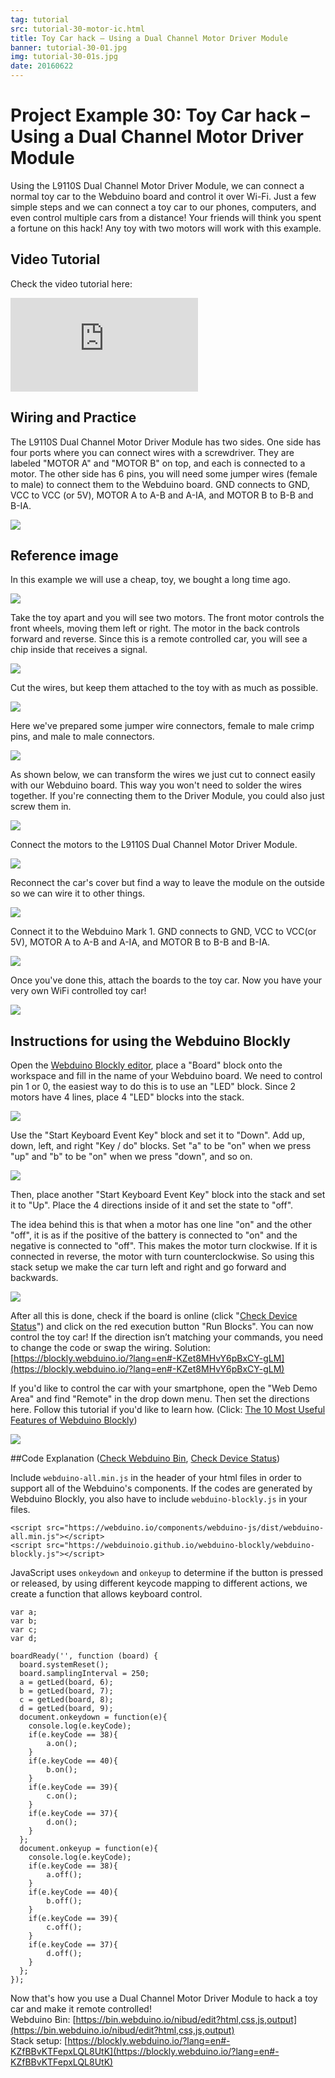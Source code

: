 ```yaml
---
tag: tutorial
src: tutorial-30-motor-ic.html
title: Toy Car hack – Using a Dual Channel Motor Driver Module
banner: tutorial-30-01.jpg
img: tutorial-30-01s.jpg
date: 20160622
---
```


<!-- @@master  = ../../_layout.html-->

<!-- @@block  =  meta-->

<title>Project Example 30: Toy Car hack – Using a Dual Channel Motor Driver Module :::: Webduino = Web × Arduino</title>

<meta name="description" content="Using the L9110S Dual Channel Motor Driver Module, we can connect a normal toy car to the Webduino board and control it over Wi-Fi. Just a few simple steps and we can connect a toy car to our phones, computers, and even control multiple cars from a distance! Your friends will think you spent a fortune on this hack! Any toy with two motors will work with this example.">

<meta itemprop="description" content="Using the L9110S Dual Channel Motor Driver Module, we can connect a normal toy car to the Webduino board and control it over Wi-Fi. Just a few simple steps and we can connect a toy car to our phones, computers, and even control multiple cars from a distance! Your friends will think you spent a fortune on this hack! Any toy with two motors will work with this example.">

<meta property="og:description" content="Using the L9110S Dual Channel Motor Driver Module, we can connect a normal toy car to the Webduino board and control it over Wi-Fi. Just a few simple steps and we can connect a toy car to our phones, computers, and even control multiple cars from a distance! Your friends will think you spent a fortune on this hack! Any toy with two motors will work with this example.">

<meta property="og:title" content="Project Example 30: Toy Car hack – Using a Dual Channel Motor Driver Module" >

<meta property="og:url" content="https://webduino.io/tutorials/tutorial-30-motor-ic.html">

<meta property="og:image" content="https://webduino.io/img/tutorials/tutorial-30-01s.jpg">

<meta itemprop="image" content="https://webduino.io/img/tutorials/tutorial-30-01s.jpg">

<include src="../_include-tutorials.html"></include>

<!-- @@close-->

<!-- @@block  =  preAndNext-->

<include src="../_include-tutorials-content.html"></include>

<!-- @@close-->

<!-- @@block  =  tutorials-->

# Project Example 30: Toy Car hack – Using a Dual Channel Motor Driver Module

Using the L9110S Dual Channel Motor Driver Module, we can connect a normal toy car to the Webduino board and control it over Wi-Fi. Just a few simple steps and we can connect a toy car to our phones, computers, and even control multiple cars from a distance! Your friends will think you spent a fortune on this hack! Any toy with two motors will work with this example. 

<!-- <div class="buy-this">
	<span>L9110S 馬達驅動模組：<a href="https://webduino.io/buy/webduino-expansion-m.html" target="_blank">Webduino 擴充套件 M ( 支援馬克 1 號、Fly )</a></span>
	<span>Webduino 開發板：<a href="https://webduino.io/buy/component-webduino-v1.html" target="_blank">Webduino 馬克一號</a></span>
</div> -->

## Video Tutorial

Check the video tutorial here:
<iframe class="youtube" src="https://www.youtube.com/embed/twdVMSYF4rQ" frameborder="0" allowfullscreen></iframe>

## Wiring and Practice

The L9110S Dual Channel Motor Driver Module has two sides. One side has four ports where you can connect wires with a screwdriver. They are labeled "MOTOR A" and "MOTOR B" on top, and each is connected to a motor. The other side has 6 pins, you will need some jumper wires (female to male) to connect them to the Webduino board. GND connects to GND, VCC to VCC (or 5V), MOTOR A to A-B and A-IA, and MOTOR B to B-B and B-IA.

![](../../img/tutorials/en/tutorial-30-02.jpg)

## Reference image

In this example we will use a cheap, toy, we bought a long time ago.

![](../../img/tutorials/tutorial-30-03.jpg)

Take the toy apart and you will see two motors. The front motor controls the front wheels, moving them left or right. The motor in the back controls forward and reverse. Since this is a remote controlled car, you will see a chip inside that receives a signal.

![](../../img/tutorials/tutorial-30-04.jpg)

Cut the wires, but keep them attached to the toy with as much as possible.

![](../../img/tutorials/tutorial-30-05.jpg)

Here we've prepared some jumper wire connectors, female to male crimp pins, and male to male connectors.

![](../../img/tutorials/tutorial-30-06.jpg)

As shown below, we can transform the wires we just cut to connect easily with our Webduino board. This way you won't need to solder the wires together. If you're connecting them to the Driver Module, you could also just screw them in.

![](../../img/tutorials/tutorial-30-07.jpg)

Connect the motors to the L9110S Dual Channel Motor Driver Module.

![](../../img/tutorials/tutorial-30-08.jpg)

Reconnect the car's cover but find a way to leave the module on the outside so we can wire it to other things.

![](../../img/tutorials/tutorial-30-09.jpg)

Connect it to the Webduino Mark 1. GND connects to GND, VCC to VCC(or 5V), MOTOR A to A-B and A-IA, and MOTOR B to B-B and B-IA.

![](../../img/tutorials/tutorial-30-10.jpg)

Once you've done this, attach the boards to the toy car. Now you have your very own WiFi controlled toy car!

![](../../img/tutorials/tutorial-30-11.jpg)

<!-- <div class="buy-this">
	<span>L9110S 馬達驅動模組：<a href="https://webduino.io/buy/webduino-expansion-m.html" target="_blank">Webduino 擴充套件 M ( 支援馬克 1 號、Fly )</a></span>
	<span>Webduino 開發板：<a href="https://webduino.io/buy/component-webduino-v1.html" target="_blank">Webduino 馬克一號</a></span>
</div> -->

## Instructions for using the Webduino Blockly

Open the [Webduino Blockly editor](https://blockly.webduino.io/?lang=en), place a "Board" block onto the workspace and fill in the name of your Webduino board. We need to control pin 1 or 0, the easiest way to do this is to use an "LED" block. Since 2 motors have 4 lines, place 4 "LED" blocks into the stack. 

![](../../img/tutorials/en/tutorial-30-12.jpg)

Use the "Start Keyboard Event Key" block and set it to "Down". Add up, down, left, and right "Key / do" blocks. Set "a" to be "on" when we press "up" and "b" to be "on" when we press "down", and so on.

![](../../img/tutorials/en/tutorial-30-13.jpg)

Then, place another "Start Keyboard Event Key" block into the stack and set it to "Up". Place the 4 directions inside of it and set the state to "off".

The idea behind this is that when a motor has one line "on" and the other "off", it is as if the positive of the battery is connected to "on" and the negative is connected to "off". This makes the motor turn clockwise. If it is connected in reverse, the motor with turn counterclockwise. So using this stack setup we make the car turn left and right and go forward and backwards.

![](../../img/tutorials/en/tutorial-30-14.jpg)

After all this is done, check if the board is online (click "[Check Device Status](https://webduino.io/device.html)") and click on the red execution button "Run Blocks". You can now control the toy car! If the direction isn’t matching your commands, you need to change the code or swap the wiring. 
Solution: [https://blockly.webduino.io/?lang=en#-KZet8MHvY6pBxCY-gLM](https://blockly.webduino.io/?lang=en#-KZet8MHvY6pBxCY-gLM)

If you'd like to control the car with your smartphone, open the "Web Demo Area" and find "Remote" in the drop down menu. Then set the directions here. Follow this tutorial if you'd like to learn how. (Click: [The 10 Most Useful Features of Webduino Blockly](info-11-feature.html))

![](../../img/tutorials/en/tutorial-30-15.jpg)

##Code Explanation ([Check Webduino Bin](https://bin.webduino.io/vohen/1/edit?html,css,js,output), [Check Device Status](https://webduino.io/device.html))

Include `webduino-all.min.js` in the header of your html files in order to support all of the Webduino's components. If the codes are generated by Webduino Blockly, you also have to include `webduino-blockly.js` in your files.

	<script src="https://webduino.io/components/webduino-js/dist/webduino-all.min.js"></script>
	<script src="https://webduinoio.github.io/webduino-blockly/webduino-blockly.js"></script>

JavaScript uses `onkeydown` and `onkeyup` to determine if the button is pressed or released, by using different keycode mapping to different actions, we create a function that allows keyboard control.

	var a;
	var b;
	var c;
	var d;

	boardReady('', function (board) {
	  board.systemReset();
	  board.samplingInterval = 250;
	  a = getLed(board, 6);
	  b = getLed(board, 7);
	  c = getLed(board, 8);
	  d = getLed(board, 9);
	  document.onkeydown = function(e){
	    console.log(e.keyCode);
	    if(e.keyCode == 38){
	        a.on();
	    }
	    if(e.keyCode == 40){
	        b.on();
	    }
	    if(e.keyCode == 39){
	        c.on();
	    }
	    if(e.keyCode == 37){
	        d.on();
	    }
	  };
	  document.onkeyup = function(e){
	    console.log(e.keyCode);
	    if(e.keyCode == 38){
	        a.off();
	    }
	    if(e.keyCode == 40){
	        b.off();
	    }
	    if(e.keyCode == 39){
	        c.off();
	    }
	    if(e.keyCode == 37){
	        d.off();
	    }
	  };
	});

Now that's how you use a Dual Channel Motor Driver Module to hack a toy car and make it remote controlled!   
Webduino Bin: [https://bin.webduino.io/nibud/edit?html,css,js,output](https://bin.webduino.io/nibud/edit?html,css,js,output)  
Stack setup: [https://blockly.webduino.io/?lang=en#-KZfBBvKTFepxLQL8UtK](https://blockly.webduino.io/?lang=en#-KZfBBvKTFepxLQL8UtK)

<!-- <div class="buy-this">
	<span>L9110S 馬達驅動模組：<a href="https://webduino.io/buy/webduino-expansion-m.html" target="_blank">Webduino 擴充套件 M ( 支援馬克 1 號、Fly )</a></span>
	<span>Webduino 開發板：<a href="https://webduino.io/buy/component-webduino-v1.html" target="_blank">Webduino 馬克一號</a></span>
</div> -->


<!-- @@close-->